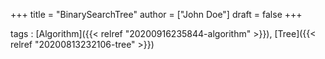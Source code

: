 +++
title = "BinarySearchTree"
author = ["John Doe"]
draft = false
+++

tags
: [Algorithm]({{< relref "20200916235844-algorithm" >}}), [Tree]({{< relref "20200813232106-tree" >}})
